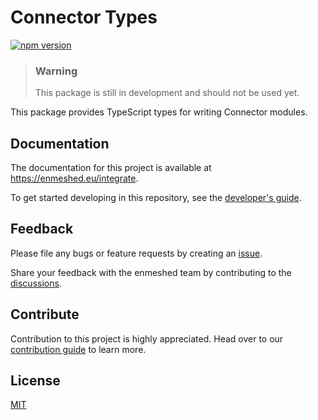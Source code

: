# Connector Types

[![npm version](https://badge.fury.io/js/%40nmshd%2fconnector-types.svg)](https://www.npmjs.com/package/@nmshd/connector-types)

> ### Warning
>
> This package is still in development and should not be used yet.

This package provides TypeScript types for writing Connector modules.

## Documentation

The documentation for this project is available at https://enmeshed.eu/integrate.

To get started developing in this repository, see the [developer's guide](README_dev.md).

## Feedback

Please file any bugs or feature requests by creating an [issue](https://github.com/nmshd/feedback/issues).

Share your feedback with the enmeshed team by contributing to the [discussions](https://github.com/nmshd/feedback/discussions).

## Contribute

Contribution to this project is highly appreciated. Head over to our [contribution guide](https://github.com/nmshd/.github/blob/main/CONTRIBUTING.md) to learn more.

## License

[MIT](LICENSE)
